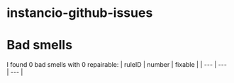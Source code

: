 # instancio-github-issues 
 
# Bad smells
I found 0 bad smells with 0 repairable:
| ruleID | number | fixable |
| --- | --- | --- |
